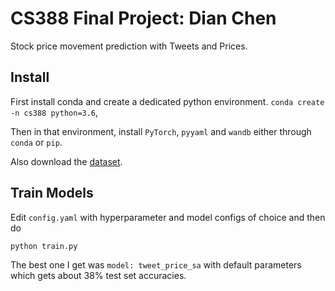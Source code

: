 # CS388 Final Project: Dian Chen
Stock price movement prediction with Tweets and Prices.

## Install
First install conda and create a dedicated python environment.
`conda create -n cs388 python=3.6`,

Then in that environment, install `PyTorch`, `pyyaml` and `wandb` either through `conda` or `pip`.

Also download the [dataset](https://github.com/yumoxu/stocknet-dataset/).

## Train Models
Edit `config.yaml` with hyperparameter and model configs of choice and then do 
```bash
python train.py
```
The best one I get was `model: tweet_price_sa` with default parameters which gets about 38% test set accuracies.
